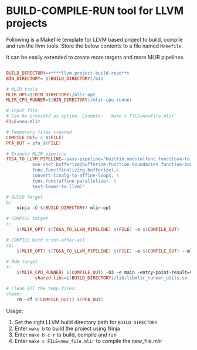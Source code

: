 # BUILD-COMPILE-RUN tool for LLVM projects

Following is a Makefile template for LLVM based project to build, compile and run the llvm tools. Store the below contents to a file named `Makefile`. 

It can be easily extended to create more targets and more MLIR pipelines.

```Makefile

BUILD_DIRECTORY=<****llvm-project-build-repo**>
BIN_DIRECTORY= $(BUILD_DIRECTORY)/bin

# MLIR tools
MLIR_OPT=$(BIN_DIRECTORY)/mlir-opt
MLIR_CPU_RUNNER=$(BIN_DIRECTORY)/mlir-cpu-runner

# Input file
# Can be provided as option. Example:  `make c FILE=newfile.mlir`
FILE=new.mlir

# Temporary files created
COMPILE_OUT= c_$(FILE)
PFA_OUT = pfa_$(FILE)

# Example MLIR pipeline
TOSA_TO_LLVM_PIPELINE=-pass-pipeline="builtin.module(func.func(tosa-to-linalg),\
          one-shot-bufferize{bufferize-function-boundaries function-boundary-type-conversion=identity-layout-map},\
          func.func(finalizing-bufferize),\
          convert-linalg-to-affine-loops, \
          func.func(affine-parallelize), \
          test-lower-to-llvm)"

# BUILD Target
b:
	ninja -C $(BUILD_DIRECTORY) mlir-opt

# COMPILE target
c:
	$(MLIR_OPT) $(TOSA_TO_LLVM_PIPELINE) $(FILE) -o $(COMPILE_OUT)

# COMPILE With print-after-all.
ca:
	$(MLIR_OPT) $(TOSA_TO_LLVM_PIPELINE) $(FILE) -o $(COMPILE_OUT) --mlir-print-ir-after-all 2> $(PFA_OUT)

# RUN target
r:
	$(MLIR_CPU_RUNNER) $(COMPILE_OUT) -O3 -e main -entry-point-result=void \
          -shared-libs=$(BUILD_DIRECTORY)/lib/libmlir_runner_utils.so

# Clean all the temp files.
clean:
	rm -rf $(COMPILE_OUT)) $(PFA_OUT)

```

Usage:
1. Set the right LLVM build directory path for `BUILD_DIRECTORY`
1. Enter `make b` to build the project using Ninja
2. Enter `make b c r` to build, compile and run
3. Enter `make c FILE=new_file.mlir` to compile the new_file.mlir
